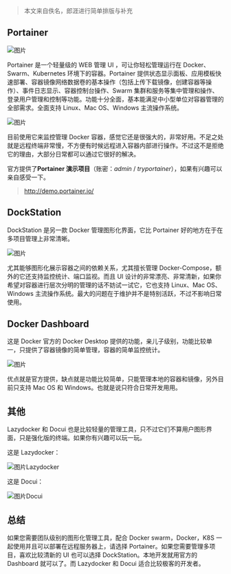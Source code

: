 > 本文来自佚名，郎涯进行简单排版与补充

## Portainer

![图片](https://img-note.langyastudio.com/202212080913746.png?x-oss-process=style/watermark)

Portainer 是一个轻量级的 WEB 管理 UI ，可让你轻松管理运行在 Docker、Swarm、Kubernetes 环境下的容器。Portainer 提供状态显示面板、应用模板快速部署、容器镜像网络数据卷的基本操作（包括上传下载镜像，创建容器等操作）、事件日志显示、容器控制台操作、Swarm 集群和服务等集中管理和操作、登录用户管理和控制等功能。功能十分全面，基本能满足中小型单位对容器管理的全部需求。全面支持 Linux、Mac OS、Windows 主流操作系统。

![图片](https://img-note.langyastudio.com/202212080913918.jpeg?x-oss-process=style/watermark)

目前使用它来监控管理 Docker 容器，感觉它还是很强大的，非常好用。不足之处就是远程终端非常慢，不方便有时候远程进入容器内部进行操作。不过这不是拒绝它的理由，大部分日常都可以通过它很好的解决。

官方提供了**Portainer 演示项目**（账密：*admin* / *tryportainer*），如果有兴趣可以亲自感受一下。

> http://demo.portainer.io/



## DockStation

DockStation 是另一款 Docker 管理图形化界面，它比 Portainer 好的地方在于在多项目管理上非常清晰。

![图片](https://img-note.langyastudio.com/202212080914742.png?x-oss-process=style/watermark)

尤其能够图形化展示容器之间的依赖关系，尤其擅长管理 Docker-Compose，额外的它还支持监控统计、端口监视。而且 UI 设计的非常漂亮、非常清新，如果你希望对容器进行层次分明的管理的话不妨试一试它，它也支持 Linux、Mac OS、Windows 主流操作系统。最大的问题在于维护并不是特别活跃，不过不影响日常使用。



## Docker Dashboard

这是 Docker 官方的 Docker Desktop 提供的功能，亲儿子级别，功能比较单一，只提供了容器镜像的简单管理，容器的简单监控统计。

![图片](https://img-note.langyastudio.com/202212080914455.png?x-oss-process=style/watermark)

优点就是官方提供，缺点就是功能比较简单，只能管理本地的容器和镜像，另外目前只支持 Mac OS 和 Windows。也就是说只符合日常开发用用。



## 其他

Lazydocker 和 Docui 也是比较轻量的管理工具，只不过它们不算用户图形界面，只是强化版的终端。如果你有兴趣可以玩一玩。

这是 Lazydocker：

![图片](https://img-note.langyastudio.com/202212080914184.png?x-oss-process=style/watermark)Lazydocker

这是 Docui：

![图片](https://img-note.langyastudio.com/202212080914040.png?x-oss-process=style/watermark)Docui



## 总结

如果您需要团队级别的图形化管理工具，配合 Docker swarm，Docker，K8S 一起使用并且可以部署在远程服务器上，请选择 Portainer。如果您需要管理多项目，喜欢比较清新的 UI 也可以选择 DockStation。本地开发就用官方的 Dashboard 就可以了。而 Lazydocker 和 Docui 适合比较极客的开发者。